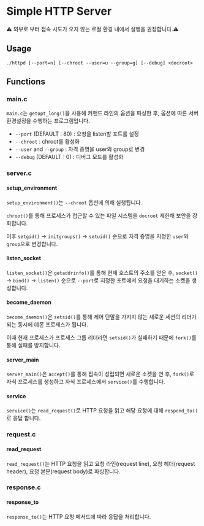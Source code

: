 # Simple HTTP Server
⚠️ 외부로 부터 접속 시도가 오지 않는 로컬 환경 내에서 실행을 권장합니다.⚠️

## Usage
`./httpd [--port=n] [--chroot --user=u --group=g] [--debug] <docroot>`

## Functions

### main.c

`main.c`는 `getopt_long()`을 사용해 커맨드 라인의 옵션을 파싱한 후, 옵션에 따른 서버 환경설정을 수행하는 프로그램입니다.

- `--port` (DEFAULT : 80) : 요청을 listen할 포트를 설정
- `--chroot` : chroot를 활성화
- `--user` and `--group` : 자격 증명을 user와 group로 변경
- `--debug` (DEFAULT : 0) : 디버그 모드를 활성화

### server.c

#### setup_environment

`setup_environment()`는 `--chroot` 옵션에 의해 실행됩니다.

`chroot()`를 통해 프로세스가 접근할 수 있는 파일 시스템을 `docroot` 제한해 보안을 강화합니다.

이후 `setgid()` → `initgroups()` → `setuid()` 순으로 자격 증명을 지정한 `user`와 `group`으로 변경합니다.

#### listen_socket

`listen_socket()`은 `getaddrinfo()`를 통해 현재 호스트의 주소를 얻은 후, `socket()` → `bind()` → `listen()` 순으로 `--port`로 지정한 포트에서 요청을 대기하는 소켓을 생성합니다.

#### become_daemon

`become_daemon()`은 `setsid()`를 통해 제어 단말을 가지지 않는 새로운 세션의 리더가 되는 동시에 데몬 프로세스가 됩니다.

이때 현재 프로세스가 프로세스 그룹 리더라면 `setsid()`가 실패하기 때문에 `fork()`를 통해 실패를 방지합니다.

#### server_main

`server_main()`은 `accept()`를 통해 접속이 성립되면 새로운 소켓을 연 후, `fork()`로 자식 프로세스를 생성하고 자식 프로세스에서 `service()`를 수행합니다.

#### service

`service()`는 `read_request()`로 HTTP 요청을 읽고 해당 요청에 대해 `respond_to()`로 응답 합니다.

### request.c

#### read_request

`read_request()`는 HTTP 요청을 읽고 요청 라인(request line), 요청 헤더(request header), 요청 본문(request body)로 파싱합니다.

### response.c

#### response_to

`response_to()`는 HTTP 요청 메서드에 따라 응답을 처리합니다.